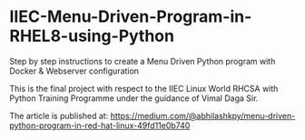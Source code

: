 # IIEC-Menu-Driven-Program-in-RHEL8-using-Python
Step by step instructions to create a Menu Driven Python program with Docker &amp; Webserver configuration

This is the final project with respect to the IIEC Linux World RHCSA with Python Training Programme under the guidance of Vimal Daga Sir.

The article is published at: https://medium.com/@abhilashkpy/menu-driven-python-program-in-red-hat-linux-49fd11e0b740
